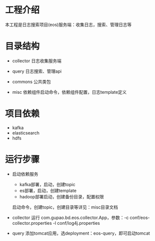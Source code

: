 
# 工程介绍

本工程是日志搜索项目(eos)服务端：收集日志，搜索、管理日志等

# 目录结构

- collector
  日志收集服务端
  
- query
  日志搜索、管理api
  
- commons
  公共类包
  
- misc
  依赖组件启动命令，依赖组件配置，日志template定义

# 项目依赖

- kafka
- elasticsearch
- hdfs

# 运行步骤

- 启动依赖服务
  - kafka部署，启动，创建topic
  - es部署，启动，创建template
  - hadoop部署启动，创建备份目录，配置权限

  启动命令，创建topic，创建目录等详见：misc目录文档

- collector
  运行 com.gupao.bd.eos.collector.App，参数：-c conf/eos-collector.properties -l conf/log4j.properties
  
- query
  添加tomcat应用，选deployment：eos-query，即可启动tomcat
  